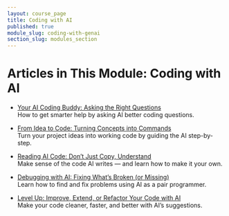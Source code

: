 ```yaml
---
layout: course_page
title: Coding with AI
published: true
module_slug: coding-with-genai
section_slug: modules_section
---
```


# Articles in This Module: Coding with AI

- [Your AI Coding Buddy: Asking the Right Questions](ai_as_coding_mentor.html)  
  How to get smarter help by asking AI better coding questions.

- [From Idea to Code: Turning Concepts into Commands](idea_to_code.html)  
  Turn your project ideas into working code by guiding the AI step-by-step.

- [Reading AI Code: Don’t Just Copy, Understand](understanding_ai_code.html)  
  Make sense of the code AI writes — and learn how to make it your own.

- [Debugging with AI: Fixing What’s Broken (or Missing)](debugging_with_ai.html)  
  Learn how to find and fix problems using AI as a pair programmer.

- [Level Up: Improve, Extend, or Refactor Your Code with AI](refactor_with_ai.html)  
  Make your code cleaner, faster, and better with AI’s suggestions.
